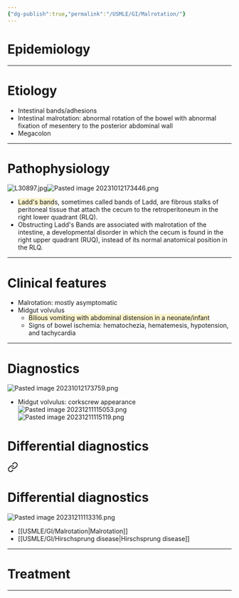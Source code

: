 ```yaml
---
{"dg-publish":true,"permalink":"/USMLE/GI/Malrotation/"}
---
```


# Epidemiology


---
# Etiology
- Intestinal bands/adhesions 
- Intestinal malrotation: abnormal rotation of the bowel with abnormal fixation of mesentery to the posterior abdominal wall 
- Megacolon

---
# Pathophysiology
![L30897.jpg](/img/user/appendix/L30897.jpg)![Pasted image 20231012173446.png](/img/user/appendix/Pasted%20image%2020231012173446.png)
- <span style="background:rgba(240, 200, 0, 0.2)">Ladd's band</span>s, sometimes called bands of Ladd, are fibrous stalks of peritoneal tissue that attach the cecum to the retroperitoneum in the right lower quadrant (RLQ).
- Obstructing Ladd's Bands are associated with malrotation of the intestine, a developmental disorder in which the cecum is found in the right upper quadrant (RUQ), instead of its normal anatomical position in the RLQ.

---
# Clinical features
- Malrotation: mostly asymptomatic 
- Midgut volvulus
	- <span style="background:rgba(240, 200, 0, 0.2)">Bilious vomiting with abdominal distension in a neonate/infant </span>
	- Signs of bowel ischemia: hematochezia, hematemesis, hypotension, and tachycardia

---
# Diagnostics
![Pasted image 20231012173759.png](/img/user/appendix/Pasted%20image%2020231012173759.png)
- Midgut volvulus: corkscrew appearance![Pasted image 20231211115053.png](/img/user/appendix/Pasted%20image%2020231211115053.png)![Pasted image 20231211115119.png](/img/user/appendix/Pasted%20image%2020231211115119.png)
# Differential diagnostics

<div class="transclusion internal-embed is-loaded"><a class="markdown-embed-link" href="/USMLE/GI/Intestinal atresia/#differential-diagnostics" aria-label="Open link"><svg xmlns="http://www.w3.org/2000/svg" width="24" height="24" viewBox="0 0 24 24" fill="none" stroke="currentColor" stroke-width="2" stroke-linecap="round" stroke-linejoin="round" class="svg-icon lucide-link"><path d="M10 13a5 5 0 0 0 7.54.54l3-3a5 5 0 0 0-7.07-7.07l-1.72 1.71"></path><path d="M14 11a5 5 0 0 0-7.54-.54l-3 3a5 5 0 0 0 7.07 7.07l1.71-1.71"></path></svg></a><div class="markdown-embed">



# Differential diagnostics
![Pasted image 20231211113316.png](/img/user/appendix/Pasted%20image%2020231211113316.png)
- [[USMLE/GI/Malrotation\|Malrotation]]
- [[USMLE/GI/Hirschsprung disease\|Hirschsprung disease]]


</div></div>


---
# Treatment


---

